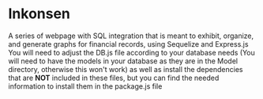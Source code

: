 # Inkonsen
A series of webpage with SQL integration that is meant to exhibit, organize, and generate graphs for financial records, using Sequelize and Express.js
You will need to adjust the DB.js file according to your database needs (You will need to have the models in your database as they are in the Model directory, otherwise this won't work)
as well as install the dependencies that are **NOT** included in these files, but you can find the needed information to install them in the package.js file
